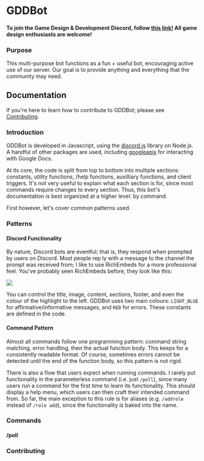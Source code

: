 # GDDBot

#### To join the Game Design & Development Discord, follow [this link!](https://discord.gg/yaFYJxc) All game design enthusiasts are welcome!

### Purpose

This multi-purpose bot functions as a fun + useful bot, encouraging active use of our server. Our goal is to provide anything and everything that the community may need.

## Documentation

If you're here to learn how to contribute to GDDBot; please see [Contributing](#contributing).

### Introduction

GDDBot is developed in Javascript, using the [discord.js](https://discord.js.org/) library on Node.js. A handful of other packages are used, including [googleapis](https://www.npmjs.com/package/googleapis) for interacting with Google Docs. 

At its core, the code is split from top to bottom into multiple sections: constants, utility functions, /help functions, auxilliary functions, and client triggers. It's not very useful to explain what each section is for, since most commands require changes to every section. Thus, this bot's documentation is best organized at a higher level: by command.

First however, let's cover common patterns used.

### Patterns

#### Discord Functionality

By nature, Discord bots are eventful; that is, they respond when prompted by users on Discord. Most people rep       ly with a message to the channel the prompt was received from; I like to use RichEmbeds for a more professional feel. You've probably seen RichEmbeds before, they look like this:

![](https://blobscdn.gitbook.com/v0/b/gitbook-28427.appspot.com/o/assets%2F-LAEeOAJ8-CJPfZkGKqI%2F-LAEmDGzvjK634rgf6_q%2F-LAEmPBF47FJgnfBD21P%2Fembedexample2.png?generation=1523904523586976&alt=media)

You can control the title, image, content, sections, footer, and even the colour of the highlight to the left. GDDBot uses two main colours: `LIGHT_BLUE` for affirmative/informative messages, and `RED` for errors. These constants are defined in the code.

#### Command Pattern

Almost all commands follow one programming pattern: command string matching, error handling, then the actual function body. This keeps for a consistently readable format. Of course, sometimes errors cannot be detected until the end of the function body, so this pattern is not rigid.

There is also a flow that users expect when running commands. I rarely put functionality in the parameterless command (i.e. just `/poll`), since many users run a command for the first time to learn its functionality. This should display a help menu, which users can then craft their intended command from. So far, the main exception to this rule is for aliases (e.g. `/addrole` instead of `/role add`), since the functionality is baked into the name.

### Commands

#### /poll

### Contributing
